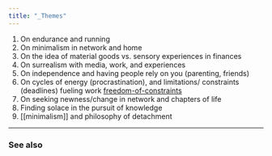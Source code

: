 ```yaml
---
title: "_Themes"
---
```


1. On endurance and running
2. On minimalism in network and home
3. On the idea of material goods vs. sensory experiences in finances
4. On surrealism with media, work, and experiences
5. On independence and having people rely on you (parenting, friends)
6. On cycles of energy (procrastination), and limitations/ constraints (deadlines) fueling work [freedom-of-constraints](freedom-of-constraints.md)
7. On seeking newness/change in network and chapters of life
8. Finding solace in the pursuit of knowledge 
9. [[minimalism]] and philosophy of detachment




-------------
### See also

